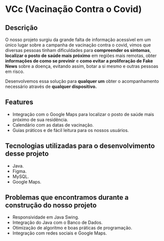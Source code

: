 # VCc (Vacinação Contra o Covid)
## Descrição
  O nosso projeto surgiu da grande falta de informação acessível em um único lugar sobre a campanha de vacinação contra o covid, vimos que diversas pessoas tinham dificuldades para **compreender os sintomas**, **localizar o posto de saúde mais próximo** em regiões mais remotas, obter **informações de como se previnir** e **como evitar a proliferação de Fake News** sobre a doença, evitando assim, botar a si mesmo e outras pessoas em risco.

  Desenvolvemos essa solução para **qualquer um** obter o acompanhamento necessário através de **qualquer dispositivo.**
  
 ## Features
- Integração com o Google Maps para localizar o posto de saúde mais próximo de sua residência.
- Calendário com as datas de vacinação.
- Guias práticos e de fácil leitura para os nossos usuários.

## Tecnologias utilizadas para o desenvolvimento desse projeto
- Java.
- Figma.
- MySQL.
- Google Maps.

## Problemas que encontramos durante a construção do nosso projeto
- Responsividade em Java Swing.
- Integração do Java com o Banco de Dados.
- Otimização de algoritmo e boas práticas de programação.
- Integração com redes sociais e Google Maps.
